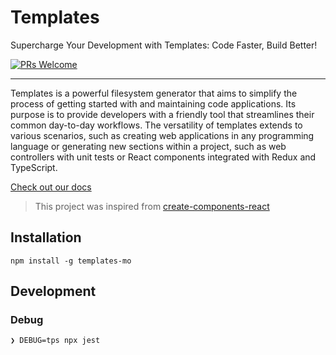 # Templates

Supercharge Your Development with Templates: Code Faster, Build Better!

<a href="CONTRIBUTING.md#pull-requests"><img src="https://img.shields.io/badge/PRs-welcome-brightgreen.svg" alt="PRs Welcome"></a>

---

Templates is a powerful filesystem generator that aims to simplify the process of getting started with and maintaining code applications. Its purpose is to provide developers with a friendly tool that streamlines their common day-to-day workflows. The versatility of templates extends to various scenarios, such as creating web applications in any programming language or generating new sections within a project, such as web controllers with unit tests or React components integrated with Redux and TypeScript.

[Check out our docs](https://marcellino-ornelas.github.io/templates/)

> This project was inspired from [create-components-react](https://github.com/marcellino-ornelas/create-components-react)


## Installation

```
npm install -g templates-mo
```

## Development

### Debug

```
❯ DEBUG=tps npx jest
```

<!-- (Template Processing System) -->

